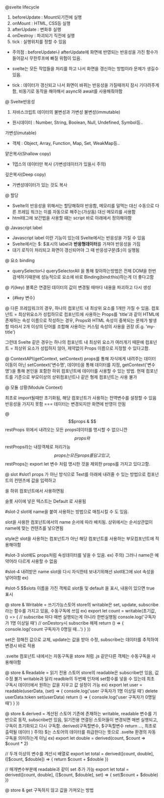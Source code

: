 @svelte lifecycle 

1. beforeUpdate : Mount되기전에 실행
2. onMount : HTML, CSS등 실행
3. afterUpdate : 변화후 실행
4. onDestroy : 파괴되기 직전에 실행
5. tick : 실행위치를 정할 수 있음

- 주의점 : beforeUpdate나 afterUpdate에 화면에 반영되는 반응성을 가진 함수가 들어갈시 무한루프에 빠질 위험이 있음.

- svelte는 모든 작업들을 처리를 하고 나서 화면을 갱신하는 방법이라 문제가 생길수있음.
- tick : 데이터가 갱신되고 나서 화면이 바뀌는 반응성을 가질때까지 잠시 기다려주게함, 비동기로 동작을 해야해서 async와 await를 사용해줘야함

@ Svelte반응성
1. 자바스크립트 데이터의 불변성과 가변성
불변성(immutable)
- 원시데이터 : Number, String, Boolean, Null, Undefined, Symbol등..

가변성(mutable)
- 객체 : Object, Array, Function, Map, Set, WeakMap등..

얕은복사(Shallow copy)
- 1뎁스의 데이터만 복사 (가변성데이터가 있을시 주의)

깊은복사(Deep copy)
- 가변성데이터가 있는 것도 복사

@ 할당
- Svelte의 반응성을 위해서는 할당해줘야 반응함, 메모리를 덜먹는 대신 수동으로
다른 프레임 워크는 이를 자동으로 해주는(가상돔) 대신 메모리를 사용함
- html태그에 보간법을 사용할 떄는 script 바로 아래에서 정의해야함

@ Javascript label
- Javascript label 이란 기능이 있는데 Svelte에서는 반응성을 가질 수 있음
- Svelte에서는 $: $표시의 label과 **반응형데이터**를 가져야 반응성을 가짐
- 대기 로직이 처리되고 화면이 갱신되어야 그 때 반응성구문($:)이 실행됨


@ 요소 binding
- querySelector나 querySelectorAll 을 통해 찾아하는방법은 전체 DOM을 한번 검색하기때문에 
  성능적으로 요소에 바로 Binding(bind:this)하는게 더 좋다고함


@ 키(key) 블록은 연결된 데이터의 값이 변경될 때마다 내용을 파괴하고 다시 생성
- {#key 변수}

@ 다른 프레임워크의 경우, 하나의 컴포넌트 내 최상위 요소를 1개만 가질 수 있음. 
컴포넌트 = 최상위요소가 성립하므로 컴포넌트에 사용하는 Props를 'title'과 같이 HTML에 존재하는 속성 이름으로 작성하는 경우, Props와 HTML 속성이 중복되는 문제가 발생함
따라서 2개 이상의 단어를 조합해 사용하는 커스텀 속성의 사용을 권장 (E.g. 'my-title')

그런데 Svelte 같은 경우는 하나의 컴포넌트 내 최상위 요소가 여러개기 때문에 
컴포넌트 = 최상위 요소가 성립하지 않아, 제약없이 Props 이름으로 지정할 수 있다고함.

@ ContextAPI(getContext, setContext)
props를 통해 자식에게 내려주는 데이터 이동이 아닌 setContext('변수명', 데이터)을 통해 데이터를 지정, getContext('변수명')을 통해 본인을 포함한 하위 컴포넌트에 데이터를 사용할 수 있는 방법. 현재 컴포넌트를 기준으로 부모이상의 상위컴포넌트나 같은 형제 컴포넌트는 사용 불가

@ 모듈 상황(Module Context)
<!--  <script context="module"> </script> -->
최초로 import될때만 초기화됨, 해당 컴포넌트가 사용하는 전역변수를 설정할 수 있음
반응성을 가지지 못함 === 데이터는 변경되지만 화면에 반영이 안됨


@ $$props & $$restProps
위에서 내려오는 모든 props데이터를 명시할 수 없으니깐 $$props와 $$restProps라는 내장객체로 처리가능
$$props는 모든 props를 담고있고,
$$restProps는 export let 변수 처럼 명시한 것을 제외한 props를 가지고 있다고함.


@ slot
#slot1
props 가 아닌 방식으로 Text를 아래에 내려줄 수 있는 방법으로 
컴포넌트의 컨텐츠에 값을 입력하고
<!-- <slot></slot> --> 을 하위 컴포넌트에서 사용하면됨
슬롯 사이에 넣은 텍스트는 Default 로 사용됨

#slot-2
slot에 name을 붙여 사용하는 방법으로 매칭시킬 수 도 있음.

slot을 사용한 컴포넌트에서의 name 순서에 따라 배치됨.
상위에서는 순서상관없이 name에 맞는 컨텐츠를 넣으면됨

style은 slot을 사용하는 컴포넌트가 아닌 해당 컴포넌트를 사용하는 부모컴포넌트에
적용해야함

#slot-3
slot에도 props처럼 속성데이터를 넣을 수 있음. 
ex) <slot name="email" doamin="@abc.com"></slot>
주의) 그러나 name은 예약어라 다르게 사용할 수 없음

#slot-4
내려받은 name slot을 다시 자식한테 보내기위해선 slot태그에 slot 속성을 넣어야함
ex) <slot name="named" slot="named-child"></slot>

#slot-5
$$slots 이름을 가진 객체로 slot들 및 default 을 표시, 내용이 있으면 true 표시

@ store & Writable = 쓰기가능스토어
store의 writable은 set, update, subscribe라는 함수를 가지고 있음, 수동구독에 쓰임 
ex)
export let count = writable(초기값, () => {
    // subscribe 마다 매번 실행되는게 아니라 한번실행됨
    console.log('구독자가 1명 이상일 때')
    // onDestory시 subscribe 해제
    return () => {
        console.log('count 구독자가 0명일 때...')
    }
})

set은 정해진 값으로 교체, update는 값을 받아 수정, subscribe는 데이터를 추적하여 변경시 바로 적용

.svelte 컴포넌트 내에서는 자동구독을 store 처럼 .js 같은다른 객체는 수동구독을 사용해야함

@ store & Readable = 읽기 전용 스토어
store의 readable은 subscribe만 있음, 값 수정 불가
writable과 달리 readble의 두번째 인자에 set함수를 넣을 수 있는데 
최초 구독시 데이터에서 원하는 값을 지우고 값 설정이 가능
ex)
export let user = readable(userData, (set) => {
    console.log('user 구독자가 1명 이상일 때')
    delete userData.token
    set(userData)
    return () => {
        console.log('user 구독자가 0명일 때')
    }
})


@ store & derived = 계산된 스토어
기존에 존재하는 writable, readable 변수를 기반으로 동작, subscribe만 있음, 읽기전용
연결된 스토어들이 변경되면 매번 실행되고, 구독이 초기화되고 다시 구독함.
derived(구독할변수, $구독할변수 return ..., 최초로 출력될 데이터 ) 
주의) $는 스토어의 데이터를 취급한다는 뜻으로 .svelte 환경의 자동구독을 의미하는게 아님
ex)
export let double = derived(count, $count => $count * 2)

// 두개 이상의 변수를 계산시 배열로
export let total = derived([count, double], ([$count, $double]) => {
    return $count + $double
})

// 매개변수부분에 readable과 같이 set 추가 가능
export let total = derived([count, double], ([$count, $double], set) => {
    set($count + $double)
})

@ store & get
구독하지 않고 값을 가져오는 방법